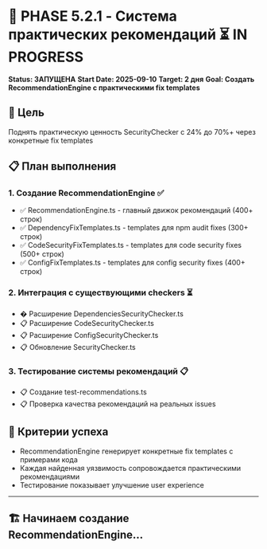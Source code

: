 # 🔧 PHASE 5.2.1 - Система практических рекомендаций ⏳ IN PROGRESS

**Status: ЗАПУЩЕНА**
**Start Date: 2025-09-10**
**Target: 2 дня**
**Goal: Создать RecommendationEngine с практическими fix templates**

## 🎯 Цель
Поднять практическую ценность SecurityChecker с 24% до 70%+ через конкретные fix templates

## 📋 План выполнения

### 1. Создание RecommendationEngine ✅
- ✅ RecommendationEngine.ts - главный движок рекомендаций (400+ строк)
- ✅ DependencyFixTemplates.ts - templates для npm audit fixes (300+ строк)
- ✅ CodeSecurityFixTemplates.ts - templates для code security fixes (500+ строк)
- ✅ ConfigFixTemplates.ts - templates для config security fixes (400+ строк)

### 2. Интеграция с существующими checkers ⏳
- � Расширение DependenciesSecurityChecker.ts
- 📋 Расширение CodeSecurityChecker.ts
- 📋 Расширение ConfigSecurityChecker.ts
- 📋 Обновление SecurityChecker.ts

### 3. Тестирование системы рекомендаций 📋
- 📋 Создание test-recommendations.ts
- 📋 Проверка качества рекомендаций на реальных issues

## 🎯 Критерии успеха
- RecommendationEngine генерирует конкретные fix templates с примерами кода
- Каждая найденная уязвимость сопровождается практическими рекомендациями
- Тестирование показывает улучшение user experience

---

## 🏗️ Начинаем создание RecommendationEngine...
